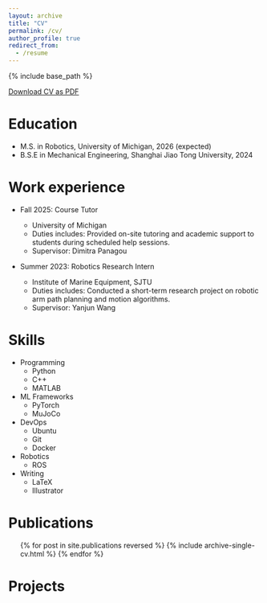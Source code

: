 ```yaml
---
layout: archive
title: "CV"
permalink: /cv/
author_profile: true
redirect_from:
  - /resume
---
```


{% include base_path %}

<div class="cv-download-links">
  <a href="{{ base_path }}/files/CV.pdf" class="btn btn--primary">Download CV as PDF</a>
</div>

Education
======
* M.S. in Robotics, University of Michigan, 2026 (expected)
* B.S.E in Mechanical Engineering, Shanghai Jiao Tong University, 2024

Work experience
======
* Fall 2025: Course Tutor
  * University of Michigan
  * Duties includes: Provided on-site tutoring and academic support to students during scheduled help sessions.
  * Supervisor: Dimitra Panagou

* Summer 2023: Robotics Research Intern
  * Institute of Marine Equipment, SJTU
  * Duties includes: Conducted a short-term research project on robotic arm path planning and motion algorithms.
  * Supervisor: Yanjun Wang

Skills
======
* Programming
  * Python
  * C++
  * MATLAB
* ML Frameworks
  * PyTorch
  * MuJoCo
* DevOps
  * Ubuntu
  * Git
  * Docker
* Robotics
  * ROS
* Writing
  * LaTeX
  * Illustrator

Publications
======
  <ul>{% for post in site.publications reversed %}
    {% include archive-single-cv.html %}
  {% endfor %}</ul>

Projects
======
  
<!-- Talks
======
  <ul>{% for post in site.talks reversed %}
    {% include archive-single-talk-cv.html  %}
  {% endfor %}</ul>
  
Teaching
======
  <ul>{% for post in site.teaching reversed %}
    {% include archive-single-cv.html %}
  {% endfor %}</ul>
  
Service and leadership
======
* Currently signed in to 43 different slack teams -->
